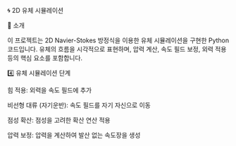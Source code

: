 🌀 2D 유체 시뮬레이션

📌 소개

이 프로젝트는 2D Navier-Stokes 방정식을 이용한 유체 시뮬레이션을 구현한 Python 코드입니다.
유체의 흐름을 시각적으로 표현하며, 압력 계산, 속도 필드 보정, 외력 적용 등의 핵심 요소를 포함합니다.
    
4️⃣ 유체 시뮬레이션 단계

힘 적용: 외력을 속도 필드에 추가

비선형 대류 (자기운반): 속도 필드를 자기 자신으로 이동

점성 확산: 점성을 고려한 확산 연산 적용

압력 보정: 압력을 계산하여 발산 없는 속도장을 생성
   
